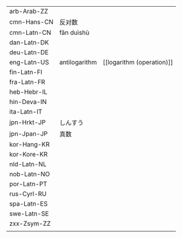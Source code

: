 | | | |
|-|-|-|
| arb-Arab-ZZ |  |  |
| cmn-Hans-CN | 反对数 |  |
| cmn-Latn-CN | fǎn duìshù |  |
| dan-Latn-DK |  |  |
| deu-Latn-DE |  |  |
| eng-Latn-US | antilogarithm | [[logarithm (operation)]] |
| fin-Latn-FI |  |  |
| fra-Latn-FR |  |  |
| heb-Hebr-IL |  |  |
| hin-Deva-IN |  |  |
| ita-Latn-IT |  |  |
| jpn-Hrkt-JP | しんすう |  |
| jpn-Jpan-JP | 真数 |  |
| kor-Hang-KR |  |  |
| kor-Kore-KR |  |  |
| nld-Latn-NL |  |  |
| nob-Latn-NO |  |  |
| por-Latn-PT |  |  |
| rus-Cyrl-RU |  |  |
| spa-Latn-ES |  |  |
| swe-Latn-SE |  |  |
| zxx-Zsym-ZZ |  |  |
|  |  |  |